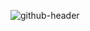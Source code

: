 ![github-header](https://github.com/jamalvh/jamalvh/assets/113135025/88cb615f-2672-43ef-b250-a98ad183a54d)
